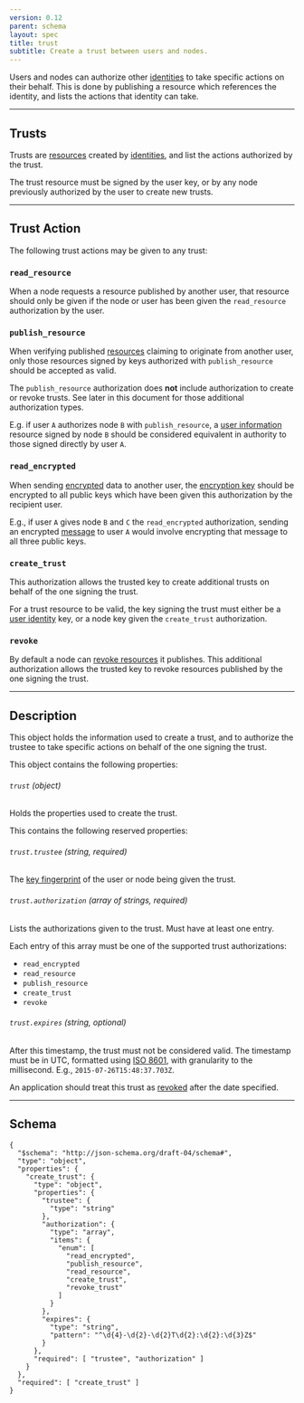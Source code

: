```yaml
---
version: 0.12
parent: schema
layout: spec
title: trust
subtitle: Create a trust between users and nodes.
---
```



Users and nodes can authorize other [identities](../../core/identity)
to take specific actions on their behalf. This is done by
publishing a resource which references the identity, and
lists the actions that identity can take.

---

## Trusts

Trusts are [resources](../../journal/resource) created by
[identities](../../core/identity), and list the actions
authorized by the trust.

The trust resource must be signed by the user key, or
by any node previously authorized by the user to create
new trusts.

---

## Trust Action

The following trust actions may be given to any trust:

### `read_resource`

When a node requests a resource published by another user,
that resource should only be given if the node or user has
been given the `read_resource` authorization by the user.

### `publish_resource`

When verifying published [resources](../../journal/resource) claiming
to originate from another user, only those resources signed by
keys authorized with `publish_resource` should be accepted as valid.

The `publish_resource` authorization does **not** include authorization
to create or revoke trusts. See later in this document for those
additional authorization types.

E.g. if user `A` authorizes node `B` with `publish_resource`,
a [user information](../user) resource signed
by node `B` should be considered equivalent in authority to those
signed directly by user `A`.

### `read_encrypted`

When sending [encrypted](../../core/encrypted) data to another
user, the [encryption key](../../core/encrypted#encryption) should
be encrypted to all public keys which have been given this
authorization by the recipient user.

E.g., if user `A` gives node `B` and `C` the `read_encrypted`
authorization, sending an encrypted [message](../message) to
user `A` would involve encrypting that message to all three
public keys.

### `create_trust`

This authorization allows the trusted key to create additional
trusts on behalf of the one signing the trust.

For a trust resource to be valid, the key signing the trust
must either be a [user identity](../../core/identity) key, or a
node key given the `create_trust` authorization.

### `revoke`

By default a node can [revoke resources](../revoke) it
publishes. This additional authorization allows the trusted
key to revoke resources published by the one signing the trust.

---

## Description

This object holds the information used to create a trust,
and to authorize the trustee to take specific actions on
behalf of the one signing the trust.

This object contains the following properties:

###### `trust` *(object)*

Holds the properties used to create the trust.

This contains the following reserved properties:

###### `trust.trustee` *(string, required)*

The [key fingerprint](../../core/cryptography#key-fingerprint) of the
user or node being given the trust.

###### `trust.authorization` *(array of strings, required)*

Lists the authorizations given to the trust. Must have at least one entry.

Each entry of this array must be one of the supported trust authorizations:

* `read_encrypted`
* `read_resource`
* `publish_resource`
* `create_trust`
* `revoke`

###### `trust.expires` *(string, optional)*

After this timestamp, the trust must not be considered valid. The timestamp
must be in UTC, formatted using [ISO 8601](https://en.wikipedia.org/wiki/ISO_8601),
with granularity to the millisecond. E.g., `2015-07-26T15:48:37.703Z`.

An application should treat this trust as [revoked](../revoke)
after the date specified.

---

## Schema

	{
	  "$schema": "http://json-schema.org/draft-04/schema#",
	  "type": "object",
	  "properties": {
	    "create_trust": {
	      "type": "object",
	      "properties": {
	        "trustee": {
	          "type": "string"
	        },
	        "authorization": {
	          "type": "array",
	          "items": {
	            "enum": [
	              "read_encrypted",
	              "publish_resource",
	              "read_resource",
	              "create_trust",
	              "revoke_trust"
	            ]
	          }
	        },
	        "expires": {
	          "type": "string",
	          "pattern": "^\d{4}-\d{2}-\d{2}T\d{2}:\d{2}:\d{3}Z$"
	        }
	      },
	      "required": [ "trustee", "authorization" ]
	    }
	  },
	  "required": [ "create_trust" ]
	}
